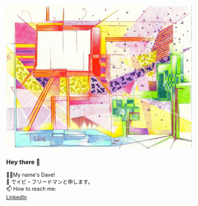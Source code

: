 <img src="color.jpg"/>

### Hey there 👋
🙋‍♂️My name's Dave!
<br>
🗾 でイビ・フリードマンと申します。
<br>
📫 How to reach me:
<br>
[LinkedIn](https://www.linkedin.com/in/heracliteanflux/)

<!--
**davefriedman01/davefriedman01** is a ✨ _special_ ✨ repository because its `README.md` (this file) appears on your GitHub profile.

Here are some ideas to get you started:

- 🔭 I’m currently working on ...
- 🌱 I’m currently learning ...
- 👯 I’m looking to collaborate on ...
- 🤔 I’m looking for help with ...
- 💬 Ask me about ...
- 📫 How to reach me: ...
- 😄 Pronouns: ...
- ⚡ Fun fact: ...
-->
